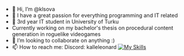 - 👋 Hi, I’m @klsova
- 👀 I have a great passion for everything programming and IT related
- 🌱 3rd year IT student in University of Turku
- Currently working on my bachelor's thesis on procedural content generation in roguelike videogames
- 💞️ I’m looking to collaborate on anything :)
- 📫 How to reach me: Discord: kalleleonard
[![My Skills](https://skillicons.dev/icons?i=js,html,css,react,java,nodejs,python,sqlite,vercel,express&perline=5)](https://skillicons.dev)
